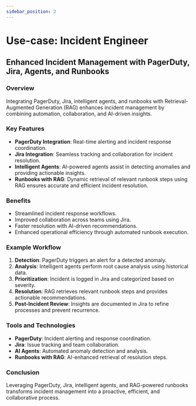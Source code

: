 ```yaml
---
sidebar_position: 2
---
```


# Use-case: Incident Engineer

## Enhanced Incident Management with PagerDuty, Jira, Agents, and Runbooks

### Overview

Integrating PagerDuty, Jira, intelligent agents, and runbooks with Retrieval-Augmented Generation (RAG) enhances incident management by combining automation, collaboration, and AI-driven insights.

### Key Features

- **PagerDuty Integration**: Real-time alerting and incident response coordination.
- **Jira Integration**: Seamless tracking and collaboration for incident resolution.
- **Intelligent Agents**: AI-powered agents assist in detecting anomalies and providing actionable insights.
- **Runbooks with RAG**: Dynamic retrieval of relevant runbook steps using RAG ensures accurate and efficient incident resolution.

### Benefits

- Streamlined incident response workflows.
- Improved collaboration across teams using Jira.
- Faster resolution with AI-driven recommendations.
- Enhanced operational efficiency through automated runbook execution.

### Example Workflow

1. **Detection**: PagerDuty triggers an alert for a detected anomaly.
2. **Analysis**: Intelligent agents perform root cause analysis using historical data.
3. **Prioritization**: Incident is logged in Jira and categorized based on severity.
4. **Resolution**: RAG retrieves relevant runbook steps and provides actionable recommendations.
5. **Post-Incident Review**: Insights are documented in Jira to refine processes and prevent recurrence.

### Tools and Technologies

- **PagerDuty**: Incident alerting and response coordination.
- **Jira**: Issue tracking and team collaboration.
- **AI Agents**: Automated anomaly detection and analysis.
- **Runbooks with RAG**: AI-enhanced retrieval of resolution steps.

### Conclusion

Leveraging PagerDuty, Jira, intelligent agents, and RAG-powered runbooks transforms incident management into a proactive, efficient, and collaborative process.